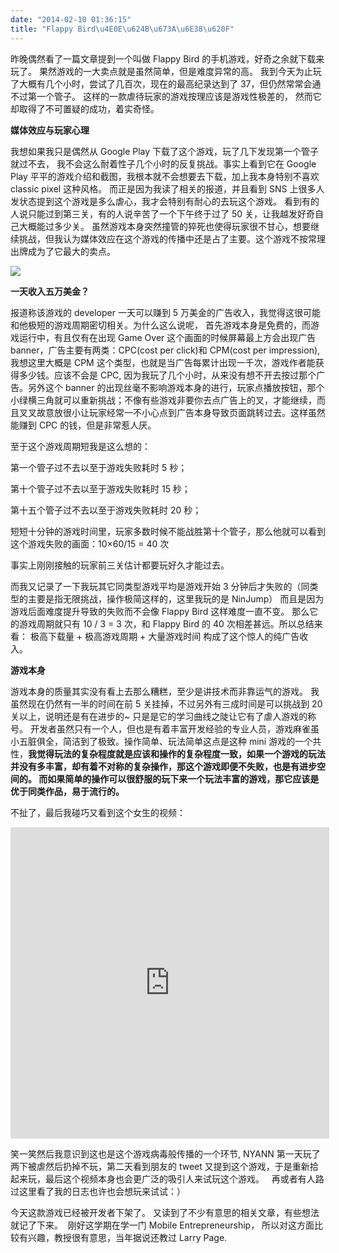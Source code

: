 ```yaml
---
date: "2014-02-10 01:36:15"
title: "Flappy Bird\u4E0E\u624B\u673A\u6E38\u620F"
---
```


昨晚偶然看了一篇文章提到一个叫做 Flappy Bird 的手机游戏，好奇之余就下载来玩了。 果然游戏的一大卖点就是虽然简单，但是难度异常的高。 我到今天为止玩了大概有几个小时，尝试了几百次，现在的最高纪录达到了 37，但仍然常常会通不过第一个管子。 这样的一款虐待玩家的游戏按理应该是游戏性极差的， 然而它却取得了不可置疑的成功，着实奇怪。

**媒体效应与玩家心理**

我想如果我只是偶然从 Google Play 下载了这个游戏，玩了几下发现第一个管子就过不去， 我不会这么耐着性子几个小时的反复挑战。事实上看到它在 Google Play 平平的游戏介绍和截图，我根本就不会想要去下载，加上我本身特别不喜欢 classic pixel 这种风格。 而正是因为我读了相关的报道，并且看到 SNS 上很多人发状态提到这个游戏是多么虐心，我才会特别有耐心的去玩这个游戏。 看到有的人说只能过到第三关，有的人说辛苦了一个下午终于过了 50 关，让我越发好奇自己大概能过多少关。 虽然游戏本身突然撞管的猝死也使得玩家很不甘心，想要继续挑战，但我认为媒体效应在这个游戏的传播中还是占了主要。这个游戏不按常理出牌成为了它最大的卖点。

![](https://architech-blog.s3-ap-southeast-1.amazonaws.com/content/images/uploads/2014/02/Screenshot_2014-02-09-22-43-18.png)

**一天收入五万美金？**

报道称该游戏的 developer 一天可以赚到 5 万美金的广告收入，我觉得这很可能和他极短的游戏周期密切相关。为什么这么说呢， 首先游戏本身是免费的，而游戏运行中，有且仅有在出现 Game Over 这个画面的时候屏幕最上方会出现广告 banner，广告主要有两类：CPC(cost per click)和 CPM(cost per impression), 我想这里大概是 CPM 这个类型，也就是当广告每累计出现一千次，游戏作者能获得多少钱。应该不会是 CPC, 因为我玩了几个小时，从来没有想不开去按过那个广告。另外这个 banner 的出现丝毫不影响游戏本身的进行，玩家点播放按钮，那个小绿横三角就可以重新挑战；不像有些游戏非要你去点广告上的叉，才能继续，而且叉叉故意放很小让玩家经常一不小心点到广告本身导致页面跳转过去。这样虽然能赚到 CPC 的钱，但是非常惹人厌。

至于这个游戏周期短我是这么想的：

第一个管子过不去以至于游戏失败耗时 5 秒；

第十个管子过不去以至于游戏失败耗时 15 秒；

第十五个管子过不去以至于游戏失败耗时 20 秒；

短短十分钟的游戏时间里，玩家多数时候不能战胜第十个管子，那么他就可以看到这个游戏失败的画面：10×60/15 = 40 次

事实上刚刚接触的玩家前三关估计都要玩好久才能过去。

而我又记录了一下我玩其它同类型游戏平均是游戏开始 3 分钟后才失败的（同类型的主要是指无限挑战，操作极简这样的，这里我玩的是 NinJump） 而且是因为游戏后面难度提升导致的失败而不会像 Flappy Bird 这样难度一直不变。 那么它的游戏周期就只有 10 / 3 = 3 次，和 Flappy Bird 的 40 次相差甚远。所以总结来看： 极高下载量 + 极高游戏周期 + 大量游戏时间 构成了这个惊人的纯广告收入。

**游戏本身**

游戏本身的质量其实没有看上去那么糟糕，至少是讲技术而非靠运气的游戏。 我虽然现在仍然有一半的时间在前 5 关挂掉，不过另外有三成时间是可以挑战到 20 关以上，说明还是有在进步的~ 只是是它的学习曲线之陡让它有了虐人游戏的称号。 开发者虽然只有一个人，但也是有着丰富开发经验的专业人员，游戏麻雀虽小五脏俱全，简洁到了极致。操作简单、玩法简单这点是这种 mini 游戏的一个共性，**我觉得玩法的复杂程度就是应该和操作的复杂程度一致，如果一个游戏的玩法并没有多丰富，却有着不对称的复杂操作，那这个游戏即便不失败，也是有进步空间的。 而如果简单的操作可以很舒服的玩下来一个玩法丰富的游戏，那它应该是优于同类作品，易于流行的。**

不扯了，最后我碰巧又看到这个女生的视频：

<iframe allowfullscreen="" frameborder="0" height="498" src="http://player.youku.com/embed/XNjcwMTg3NDgw" width="510"></iframe>

笑一笑然后我意识到这也是这个游戏病毒般传播的一个环节, NYANN 第一天玩了两下被虐然后扔掉不玩，第二天看到朋友的 tweet 又提到这个游戏，于是重新拾起来玩，最后这个视频本身也会更广泛的吸引人来试玩这个游戏。   再或者有人路过这里看了我的日志也许也会想玩来试试：）

今天这款游戏已经被开发者下架了。 又读到了不少有意思的相关文章，有些想法就记了下来。  刚好这学期在学一门 Mobile Entrepreneurship， 所以对这方面比较有兴趣，教授很有意思，当年据说还教过 Larry Page.

